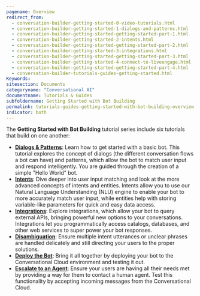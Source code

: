 ```yaml
---
pagename: Overview
redirect_from:
  - conversation-builder-getting-started-0-video-tutorials.html
  - conversation-builder-getting-started-1-dialogs-and-patterns.html
  - conversation-builder-getting-started-getting-started-part-1.html
  - conversation-builder-getting-started-2-intents.html
  - conversation-builder-getting-started-getting-started-part-2.html
  - conversation-builder-getting-started-3-integrations.html
  - conversation-builder-getting-started-getting-started-part-3.html
  - conversation-builder-getting-started-4-connect-to-liveengage.html
  - conversation-builder-getting-started-getting-started-part-4.html
  - conversation-builder-tutorials-guides-getting-started.html
Keywords:
sitesection: Documents
categoryname: "Conversational AI"
documentname: Tutorials & Guides
subfoldername: Getting Started with Bot Building
permalink: tutorials-guides-getting-started-with-bot-building-overview.html
indicator: both
---
```


The **Getting Started with Bot Building** tutorial series include six tutorials that build on one another:

* **[Dialogs & Patterns](tutorials-guides-getting-started-with-bot-building-dialogs-patterns.html)**: Learn how to get started with a basic bot. This tutorial explores the concept of dialogs (the different conversation flows a bot can have) and patterns, which allow the bot to match user input and respond intelligently. You are guided through the creation of a simple "Hello World" bot.
* **[Intents](tutorials-guides-getting-started-with-bot-building-intents.html)**: Dive deeper into user input matching and look at the more advanced concepts of intents and entities. Intents allow you to use our Natural Language Understanding (NLU) engine to enable your bot to more accurately match user input, while entities help with storing variable-like parameters for quick and easy data access.
* **[Integrations](tutorials-guides-getting-started-with-bot-building-integrations.html)**: Explore integrations, which allow your bot to query external APIs, bringing powerful new options to your conversations. Integrations let you programmatically access catalogs, databases, and other web services to super power your bot responses.
* **[Disambiguation](tutorials-guides-getting-started-with-bot-building-disambiguation.html)**: Ensure multiple intent utterances or unclear phrases are handled delicately and still directing your users to the proper solutions.
* **[Deploy the Bot](tutorials-guides-getting-started-with-bot-building-deploy-the-bot.html)**: Bring it all together by deploying your bot to the Conversational Cloud environment and testing it out.
* **[Escalate to an Agent](tutorials-guides-getting-started-with-bot-building-escalate-to-an-agent.html)**: Ensure your users are having all their needs met by providing a way for them to contact a human agent. Test this functionality by accepting incoming messages from the Conversational Cloud.
